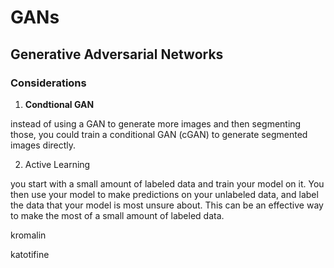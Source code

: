 # GANs
## Generative Adversarial Networks
### Considerations

1. **Condtional GAN**

instead of using a GAN to generate more images and then segmenting those, you could train a conditional GAN (cGAN) to generate segmented images directly.

2. Active Learning

you start with a small amount of labeled data and train your model on it. You then use your model to make predictions on your unlabeled data, and label the data that your model is most unsure about. This can be an effective way to make the most of a small amount of labeled data.





kromalin

katotifine
